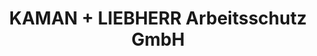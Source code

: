 ---
title: "KAMAN + LIEBHERR Arbeitsschutz GmbH"
url: /loerrach/kaman-liebherr-arbeitsschutz-gmbh/
shop: Warenhaus
---